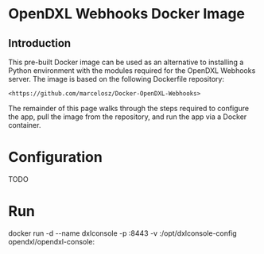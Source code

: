 # OpenDXL Webhooks Docker Image

Introduction
---------------------

This pre-built Docker image can be used as an alternative to installing a Python environment with the modules required for the OpenDXL Webhooks server. The image is based on the following Dockerfile repository: 

`<https://github.com/marcelosz/Docker-OpenDXL-Webhooks>`

The remainder of this page walks through the steps required to configure the app, pull the image from the repository, and run the app via a Docker container.

Configuration
===

TODO

Run
===
docker run -d --name dxlconsole -p <host-console-port>:8443 -v <host-config-dir>:/opt/dxlconsole-config opendxl/opendxl-console:<release-version>
